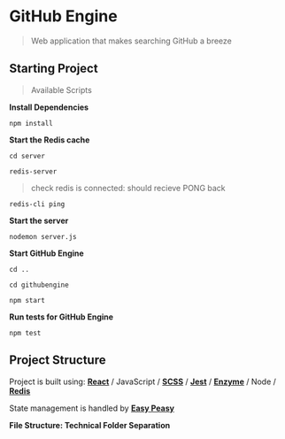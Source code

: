 # GitHub Engine

> Web application that makes searching GitHub a breeze

## Starting Project

> Available Scripts

**Install Dependencies**

`npm install`

**Start the Redis cache**

`cd server`

`redis-server`

> check redis is connected: should recieve PONG back

`redis-cli ping`

**Start the server**

`nodemon server.js`

**Start GitHub Engine**

`cd ..`

`cd githubengine`

`npm start`

**Run tests for GitHub Engine**

`npm test`

## Project Structure

Project is built using: **[React](https://github.com/facebook/react)** / JavaScript / **[SCSS](https://sass-lang.com/)** / **[Jest](https://github.com/facebook/jest)** / **[Enzyme](https://github.com/enzymejs/enzyme)** / Node / **[Redis](https://github.com/NodeRedis/node-redis)**

State management is handled by **[Easy Peasy](https://easy-peasy.now.sh/docs/quick-start.html)**

**File Structure: Technical Folder Separation**

